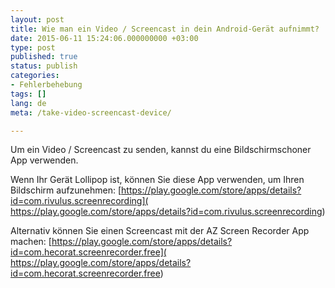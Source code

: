 ```yaml
---
layout: post
title: Wie man ein Video / Screencast in dein Android-Gerät aufnimmt?
date: 2015-06-11 15:24:06.000000000 +03:00
type: post
published: true
status: publish
categories:
- Fehlerbehebung
tags: []
lang: de
meta: /take-video-screencast-device/

---
```


Um ein Video / Screencast zu senden, kannst du eine Bildschirmschoner App verwenden.

Wenn Ihr Gerät Lollipop ist, können Sie diese App verwenden, um Ihren Bildschirm aufzunehmen:
[https://play.google.com/store/apps/details?id=com.rivulus.screenrecording]( https://play.google.com/store/apps/details?id=com.rivulus.screenrecording)

Alternativ können Sie einen Screencast mit der AZ Screen Recorder App machen:
[https://play.google.com/store/apps/details?id=com.hecorat.screenrecorder.free]( https://play.google.com/store/apps/details?id=com.hecorat.screenrecorder.free)
